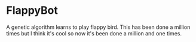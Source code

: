 # FlappyBot

A genetic algorithm learns to play flappy bird. This has been done a million
times but I think it's cool so now it's been done a million and one times.
